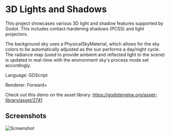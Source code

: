 # 3D Lights and Shadows

This project showcases various 3D light and shadow features supported by Godot.
This includes contact-hardening shadows (PCSS) and light projectors.

The background sky uses a PhysicalSkyMaterial, which allows for the sky colors
to be automatically adjusted as the sun performs a day/night cycle. The radiance
map (used to provide ambient and reflected light to the scene) is updated in
real-time with the environment sky's process mode set accordingly.

Language: GDScript

Renderer: Forward+

Check out this demo on the asset library: https://godotengine.org/asset-library/asset/2741

## Screenshots

![Screenshot](screenshots/3d_lights_and_shadows.webp)
